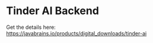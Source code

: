 # Tinder AI Backend

Get the details here: https://javabrains.io/products/digital_downloads/tinder-ai
